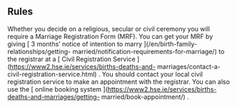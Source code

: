 ##  Rules

Whether you decide on a religious, secular or civil ceremony you will require
a Marriage Registration Form (MRF). You can get your MRF by giving [ 3 months’
notice of intention to marry ](/en/birth-family-relationships/getting-
married/notification-requirements-for-marriage/) to the registrar at a [ Civil
Registration Service ](https://www2.hse.ie/services/births-deaths-and-
marriages/contact-a-civil-registration-service.html) . You should contact your
local civil registration service to make an appointment with the registrar.
You can also use the [ online booking system
](https://www2.hse.ie/services/births-deaths-and-marriages/getting-
married/book-appointment/) .
